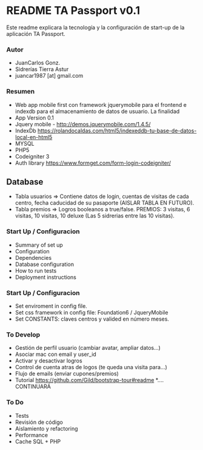 # README TA Passport v0.1 #

Este readme explicara la tecnología y la configuración de start-up de la aplicación TA Passport.

### Autor ###
* JuanCarlos Gonz.
* Sidrerías Tierra Astur
* juancar1987 [at] gmail.com

### Resumen ###

* Web app mobile first con framework jquerymobile para el frontend e indexdb para el almacenamiento de datos de usuario. La finalidad
* App Version 0.1
* Jquery mobile - http://demos.jquerymobile.com/1.4.5/
* IndexDb https://rolandocaldas.com/html5/indexeddb-tu-base-de-datos-local-en-html5
* MYSQL
* PHP5
* Codeigniter 3
* Auth library https://www.formget.com/form-login-codeigniter/

## Database ##
* Tabla usuarios => Contiene datos de login, cuentas de visitas de cada centro, fecha caducidad de su pasaporte (AISLAR TABLA EN FUTURO).
* Tabla premios => Logros booleanos a true/false. PREMIOS: 3 visitas, 6 visitas, 10 visitas, 10 deluxe (Las 5 sidrerias entre las 10 visitas).

### Start Up / Configuracion ###
* Summary of set up
* Configuration
* Dependencies
* Database configuration
* How to run tests
* Deployment instructions

### Start Up / Configuracion ###
* Set enviroment in config file.
* Set css framework in config file: Foundation6 / JqueryMobile
* Set CONSTANTS: claves centros y valided en número meses.

### To Develop ###
* Gestión de perfil usuario (cambiar avatar, ampliar datos...)
* Asociar mac con email y user_id
* Activar y desactivar logros
* Control de cuenta atras de logos (te queda una visita para...)
* Flujo de emails (enviar cupones/premios)
* Tutorial https://github.com/Gild/bootstrap-tour#readme
*.... CONTINUARÁ


### To Do ###
* Tests
* Revisión de código
* Aislamiento y refactoring
* Performance
* Cache SQL + PHP